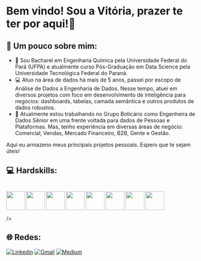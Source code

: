 # Bem vindo! Sou a Vitória, prazer te ter por aqui!👋

## 💬 Um pouco sobre mim:

- 👷 Sou Bacharel em Engenharia Química pela Universidade Federal do Pará (UFPA) e atualmente curso Pós-Graduação em Data Science pela Universidade Tecnológica Federal do Paraná.
- 💻 Atuo na área de dados há mais de 5 anos, passei por escopo de Análise de Dados a Engenharia de Dados. Nesse tempo, atuei em diversos projetos com foco em desenvolvimento de inteligência para negócios: dashboards, tabelas, camada semântica e outros produtos de dados robustos. 
- 🔭 Atualmente estou trabalhando no Grupo Boticário como Engenheira de Dados Sênior em uma frente voltada para dados de Pessoas e Plataformas. Mas, tenho experiência em diversas áreas de negócio: Comercial, Vendas, Mercado Financeiro, B2B, Gente e Gestão.

Aqui eu armazeno meus principais projetos pessoais. Espero que te sejam úteis!

## 💻 Hardskills: 

<div style="display: inline_block"><br>

<div align = "left">
<img src="https://github.com/vitcuellar/VitCuellar/assets/146594135/9b198e07-2ddc-418c-85b3-9bf1bf68493e" width="50px" /
<div align = "left">
<img src="https://github.com/vitcuellar/VitCuellar/assets/146594135/156c04c3-b9bb-4fe6-a1d5-eb7d18ee54a0" width="50px" /
<div align = "left">
<img src="https://github.com/vitcuellar/VitCuellar/assets/146594135/c82b784a-7469-462b-887b-96ba14022015" width="50px" /
<div align = "left">
<img src="https://github.com/vitcuellar/VitCuellar/assets/146594135/27d53371-29e4-4ce0-b651-bb2485ca61cc" width="50px" /
<div align = "left">
<img src="https://github.com/vitcuellar/VitCuellar/assets/146594135/1d3af1f1-def7-47c8-8b16-c0917e34ff6b" width="50px" /
<div align = "left">
<img src="https://cdn.jsdelivr.net/gh/devicons/devicon/icons/mysql/mysql-original-wordmark.svg" width="50px" /
<div align = "left">
<img src="https://www.vectorlogo.zone/logos/google_cloud/google_cloud-ar21.svg" width="50px"/
<div align = "left">
<img src="https://icon.icepanel.io/Technology/svg/Apache-Airflow.svg" width="50px"/ >

/>
## 🌐 Redes: 

[![Linkedin](https://img.shields.io/badge/LinkedIn-0077B5?style=for-the-badge&logo=linkedin&logoColor=white)](https://www.linkedin.com/in/vitoria-cuellar/)
[![Gmail](https://img.shields.io/badge/Gmail-D14836?style=for-the-badge&logo=gmail&logoColor=white)](mailto:vialmeidacuellar@gmail.com)
[![Medium](https://img.shields.io/badge/Medium-%23000000.svg?logo=medium&logoColor=white)](https://medium.com/@vialmeidacuellar)


